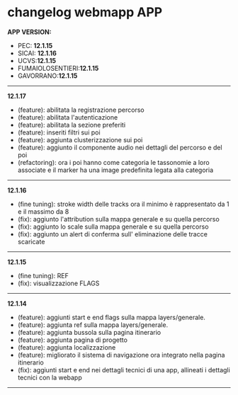 # changelog webmapp APP

**APP VERSION:**

- PEC: **12.1.15**
- SICAI: **12.1.16**
- UCVS:**12.1.15**
- FUMAIOLOSENTIERI:**12.1.15**
- GAVORRANO:**12.1.15**

---

**12.1.17**

- (feature): abilitata la registrazione percorso
- (feature): abilitata l'autenticazione
- (feature): abilitata la sezione preferiti
- (feature): inseriti filtri sui poi
- (feature): aggiunta clusterizzazione sui poi
- (feature): aggiunto il componente audio nei dettagli del percorso e del poi
- (refactoring): ora i poi hanno come categoria le tassonomie a loro associate e il marker ha una image predefinita legata alla categoria

---

**12.1.16**

- (fine tuning): stroke width delle tracks ora il minimo è rappresentato da 1 e il massimo da 8
- (fix): aggiunto l'attribution sulla mappa generale e su quella percorso
- (fix): aggiunto lo scale sulla mappa generale e su quella percorso
- (fix): aggiunto un alert di conferma sull' eliminazione delle tracce scaricate

---

**12.1.15**

- (fine tuning): REF
- (fix): visualizzazione FLAGS

---

**12.1.14**

- (feature): aggiunti start e end flags sulla mappa layers/generale.
- (feature): aggiunta ref sulla mappa layers/generale.
- (feature): aggiunta bussola sulla pagina itinerario
- (feature): aggiunta pagina di progetto
- (feature): aggiunta localizzazione
- (feature): migliorato il sistema di navigazione ora integrato nella pagina itinerario
- (fix): aggiunti start e end nei dettagli tecnici di una app, allineati i dettagli tecnici con la webapp

---
